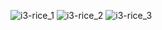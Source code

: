 ![i3-rice_1](https://user-images.githubusercontent.com/94763660/231449107-9eed73e3-407d-4db8-af1c-cb6663547e83.png)
![i3-rice_2](https://user-images.githubusercontent.com/94763660/231449123-0c74cde8-e207-42f2-bf43-0b39f7667ecd.png)
![i3-rice_3](https://user-images.githubusercontent.com/94763660/231449129-f3b37657-f0a8-4a0c-87b6-2dd270391c23.png)
